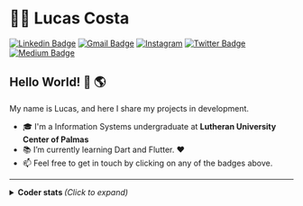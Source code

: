 # :man_technologist: Lucas Costa

[![Linkedin Badge](https://img.shields.io/badge/-LinkedIn-blue?style=flat-square&logo=Linkedin&logoColor=white)](https://www.linkedin.com/in/ocostalucas/)
[![Gmail Badge](https://img.shields.io/badge/-Gmail-c14438?style=flat-square&logo=Gmail&logoColor=white)](mailto:olucascosta98@gmail.com)
[![Instagram](https://img.shields.io/badge/-Instagram-%23E4405F.svg?style=flat-square&logo=Instagram&logoColor=white)](https://www.instagram.com/ocostalucas/)
[![Twitter Badge](https://img.shields.io/badge/-Twitter-blue?style=flat-square&logo=Twitter&logoColor=white)](https://twitter.com/ocostalucas)
[![Medium Badge](https://img.shields.io/badge/-Medium-%2312100E.svg?&style=flat-square&logo=medium&logoColor=white)](https://medium.com/@olucascosta)

## Hello World! :wave: :earth_americas:

My name is Lucas, and here I share my projects in development.

- :mortar_board: I'm a Information Systems undergraduate at **Lutheran University Center of Palmas**
- :books: I’m currently learning Dart and Flutter. :heart:
- :mailbox: Feel free to get in touch by clicking on any of the badges above.

---
<details>
  <summary> <b> Coder stats </b> <i>(Click to expand)</i> </summary>
  <br>
    <a href="https://github.com/ocostalucas">
    <img align="left" src="https://github-readme-stats.vercel.app/api?username=ocostalucas&show_icons=true&title_color=EF2D56&icon_color=FF9914&text_color=F8F4F9&bg_color=031926&count_private=true" />
